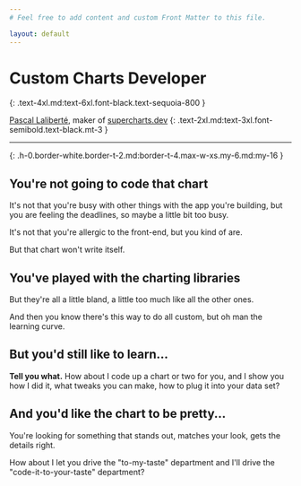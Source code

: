 ```yaml
---
# Feel free to add content and custom Front Matter to this file.

layout: default
---
```


# Custom Charts Developer
{: .text-4xl.md:text-6xl.font-black.text-sequoia-800 }

[Pascal Laliberté](https://twitter.com/pascallaliberte), maker of [supercharts.dev](https://supercharts.dev)
{: .text-2xl.md:text-3xl.font-semibold.text-black.mt-3 }

---
{: .h-0.border-white.border-t-2.md:border-t-4.max-w-xs.my-6.md:my-16 }

<article class="prose md:prose-lg" markdown="1">

## You're not going to code that chart

It's not that you're busy with other things with the app you're building, but you are feeling the deadlines, so maybe a little bit too busy.

It's not that you're allergic to the front-end, but you kind of are.

But that chart won't write itself.

## You've played with the charting libraries

But they're all a little bland, a little too much like all the other ones.

And then you know there's this way to do all custom, but oh man the learning curve.

## But you'd still like to learn...

**Tell you what.** How about I code up a chart or two for you, and I show you how I did it, what tweaks you can make, how to plug it into your data set?

## And you'd like the chart to be pretty...

You're looking for something that stands out, matches your look, gets the details right.

How about I let you drive the "to-my-taste" department and I'll drive the "code-it-to-your-taste" department?

</article>